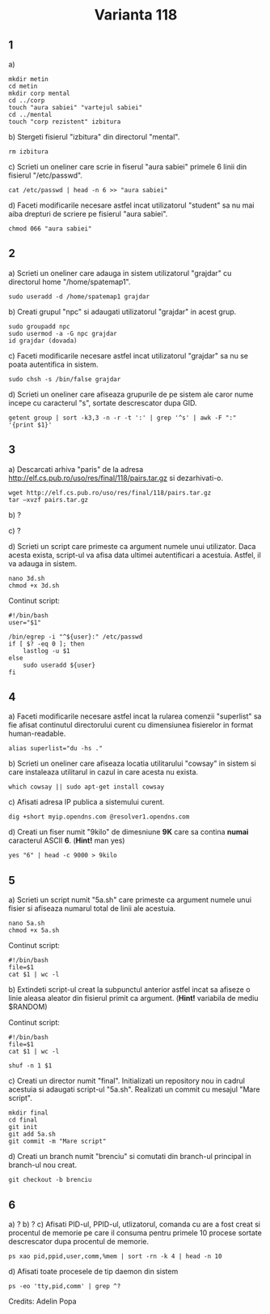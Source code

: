 <h1 align="center"> Varianta 118</h1>

## 1

a)

    mkdir metin
    cd metin
    mkdir corp mental
    cd ../corp
    touch "aura sabiei" "vartejul sabiei"
    cd ../mental
    touch "corp rezistent" izbitura

b) Stergeti fisierul "izbitura" din directorul "mental".

    rm izbitura

c) Scrieti un oneliner care scrie in fiserul "aura sabiei" primele 6 linii din fisierul "/etc/passwd".

    cat /etc/passwd | head -n 6 >> "aura sabiei"

d) Faceti modificarile necesare astfel incat utilizatorul "student" sa nu mai aiba drepturi de scriere pe fisierul "aura sabiei".

    chmod 066 "aura sabiei"

## 2

a) Scrieti un oneliner care adauga in sistem utilizatorul "grajdar" cu directorul home "/home/spatemap1".

    sudo useradd -d /home/spatemap1 grajdar

b) Creati grupul "npc" si adaugati utilizatorul "grajdar" in acest grup.

    sudo groupadd npc
    sudo usermod -a -G npc grajdar
    id grajdar (dovada)

c) Faceti modificarile necesare astfel incat utilizatorul "grajdar" sa nu se poata autentifica in sistem.

    sudo chsh -s /bin/false grajdar

d) Scrieti un oneliner care afiseaza grupurile de pe sistem ale caror nume incepe cu caracterul "s", sortate descrescator dupa GID.

    getent group | sort -k3,3 -n -r -t ':' | grep '^s' | awk -F ":" '{print $1}'

## 3

a) Descarcati arhiva "paris" de la adresa http://elf.cs.pub.ro/uso/res/final/118/pairs.tar.gz si dezarhivati-o.

    wget http://elf.cs.pub.ro/uso/res/final/118/pairs.tar.gz
    tar –xvzf pairs.tar.gz

b) ?

c) ?

d) Scrieti un script care primeste ca argument numele unui utilizator. Daca acesta exista, script-ul va afisa data ultimei autentificari a acestuia. Astfel, il va adauga in sistem.

    nano 3d.sh
    chmod +x 3d.sh

Continut script:

    #!/bin/bash
    user="$1"

    /bin/egrep -i "^${user}:" /etc/passwd
    if [ $? -eq 0 ]; then
        lastlog -u $1
    else
        sudo useradd ${user}
    fi

## 4

a) Faceti modificarile necesare astfel incat la rularea comenzii "superlist" sa fie afisat continutul directorului curent cu dimensiunea fisierelor in format human-readable.

    alias superlist="du -hs ."

b) Scrieti un oneliner care afiseaza locatia utilitarului "cowsay" in sistem si care instaleaza utilitarul in cazul in care acesta nu exista.

    which cowsay || sudo apt-get install cowsay

c) Afisati adresa IP publica a sistemului curent.

    dig +short myip.opendns.com @resolver1.opendns.com

d) Creati un fiser numit "9kilo" de dimesniune **9K** care sa contina **numai** caracterul ASCII **6**. (**Hint!** man yes)

    yes "6" | head -c 9000 > 9kilo

## 5

a) Scrieti un script numit "5a.sh" care primeste ca argument numele unui fisier si afiseaza numarul total de linii ale acestuia.

    nano 5a.sh
    chmod +x 5a.sh

Continut script:

    #!/bin/bash
    file=$1
    cat $1 | wc -l

b) Extindeti script-ul creat la subpunctul anterior astfel incat sa afiseze o linie aleasa aleator din fisierul primit ca argument. (**Hint!** variabila de mediu $RANDOM)

Continut script:

    #!/bin/bash
    file=$1
    cat $1 | wc -l

    shuf -n 1 $1

c) Creati un director numit "final". Initializati un repository nou in cadrul acestuia si adaugati script-ul "5a.sh". Realizati un commit cu mesajul "Mare script".

    mkdir final
    cd final
    git init
    git add 5a.sh
    git commit -m "Mare script"

d) Creati un branch numit "brenciu" si comutati din branch-ul principal in branch-ul nou creat.

    git checkout -b brenciu

## 6

a) ?
b) ?
c) Afisati PID-ul, PPID-ul, utlizatorul, comanda cu are a fost creat si procentul de memorie pe care il consuma pentru primele 10 procese sortate descrescator dupa procentul de memorie.

    ps xao pid,ppid,user,comm,%mem | sort -rn -k 4 | head -n 10

d) Afisati toate procesele de tip daemon din sistem

    ps -eo 'tty,pid,comm' | grep ^?

Credits: Adelin Popa
